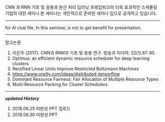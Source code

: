 CNN 과 RNN 기초 및 응용과 분산 처리 딥러닝 프레임워크의 더욱 효과적인 스케쥴링 기법의 대한 세미나
본 세미나는 개인적으로 준비한 세미나 임으로 공개하고 있습니다.

***
for AI club file.
In this seminar, is not to get benefit for presentation.
***

참고논문
1. 이은주 (2017). CNN과 RNN의 기초 및 응용 연구. 방송과 미디어. 22(1).87-95.
2. Optimus: an efficient dynamic resource scheduler for deep learning clusters
3. Rectified Linear Units Improve Restricted Boltzmann Machines
4. https://www.oreilly.com/ideas/distributed-tensorflow
5. Dominant Resource Fairness: Fair Allocation of Multiple Resource Types
6. Multi-Resource Packing for Cluster Schedulers

----------------------------
***updated History***

1) 2018.06.25 미완성 PPT 업로드
2) 2018.06.30 미완성 PPT 
